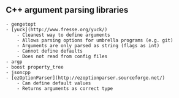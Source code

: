 ## C++ argument parsing libraries
    - gengetopt
    - [yuck](http://www.fresse.org/yuck/)
        - Cleanest way to define arguments
        - Allows parsing options for umbrella programs (e.g. git)
        - Arguments are only parsed as string (flags as int)
        - Cannot define defaults
        - Does not read from config files
    - argp
    - boost property_tree
    - jsoncpp
    - [ezOptionParser](http://ezoptionparser.sourceforge.net/)
        - Can define default values
        - Returns arguments as correct type
